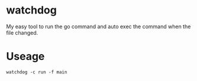 # watchdog

My easy tool to run the go command and auto exec the command when the file
changed.

# Useage

`watchdog -c run -f main`
